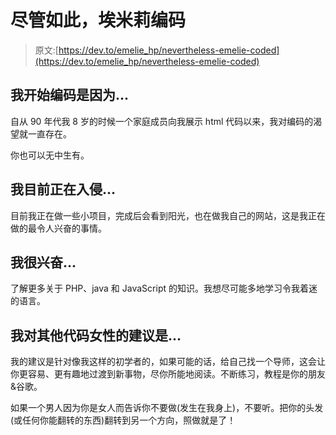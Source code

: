 # 尽管如此，埃米莉编码

> 原文:[https://dev.to/emelie_hp/nevertheless-emelie-coded](https://dev.to/emelie_hp/nevertheless-emelie-coded)

## 我开始编码是因为...

自从 90 年代我 8 岁的时候一个家庭成员向我展示 html 代码以来，我对编码的渴望就一直存在。

你也可以无中生有。

## 我目前正在入侵...

目前我正在做一些小项目，完成后会看到阳光，也在做我自己的网站，这是我正在做的最令人兴奋的事情。

## 我很兴奋...

了解更多关于 PHP、java 和 JavaScript 的知识。我想尽可能多地学习令我着迷的语言。

## 我对其他代码女性的建议是...

我的建议是针对像我这样的初学者的，如果可能的话，给自己找一个导师，这会让你更容易、更有趣地过渡到新事物，尽你所能地阅读。不断练习，教程是你的朋友&谷歌。

如果一个男人因为你是女人而告诉你不要做(发生在我身上)，不要听。把你的头发(或任何你能翻转的东西)翻转到另一个方向，照做就是了！